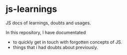 # js-learnings
JS docs of learnings, doubts and usages.

In this repository, I have documentated
* to quickly get in touch with forgotten concepts of JS.
* things that i had doubts about previously.
